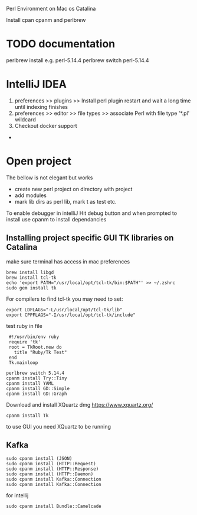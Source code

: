 Perl Environment on Mac os Catalina

Install cpan cpanm and perlbrew
# TODO documentation

perlbrew install <your version> e.g. perl-5.14.4
perlbrew switch perl-5.14.4

IntelliJ IDEA
=

1. preferences >> plugins >> Install perl plugin 
   restart and wait a long time until indexing finishes
1. preferences >> editor >> file types >> associate Perl with file type '*.pl' wildcard 
1. Checkout docker support


-

Open project
=
The bellow is not elegant but works
* create new perl project on directory with project 
* add modules 
* mark lib dirs as perl lib, mark t as test etc.


To enable debugger in intelliJ
Hit debug button and when prompted to install use cpanm to install dependancies


Installing project specific GUI TK libraries on Catalina
-
make sure terminal has access in mac preferences

```
brew install libgd
brew install tcl-tk
echo 'export PATH="/usr/local/opt/tcl-tk/bin:$PATH"' >> ~/.zshrc
sudo gem install tk
```

For compilers to find tcl-tk you may need to set:
```
export LDFLAGS="-L/usr/local/opt/tcl-tk/lib"
export CPPFLAGS="-I/usr/local/opt/tcl-tk/include"
```

test ruby in file
```
 #!/usr/bin/env ruby
 require 'tk'
 root = TkRoot.new do
   title "Ruby/Tk Test"
 end
 Tk.mainloop
```

```
perlbrew switch 5.14.4
cpanm install Try::Tiny
cpanm install YAML
cpanm install GD::Simple
cpanm install GD::Graph
```
Download and install XQuartz dmg
https://www.xquartz.org/
```
cpanm install Tk
```

to use GUI you need XQuartz to be running

Kafka
-
```
sudo cpanm install (JSON)
sudo cpanm install (HTTP::Request)
sudo cpanm install (HTTP::Response)
sudo cpanm install (HTTP::Daemon)
sudo cpanm install Kafka::Connection
sudo cpanm install Kafka::Connection
```

for intellij
```
sudo cpanm install Bundle::Camelcade 
```